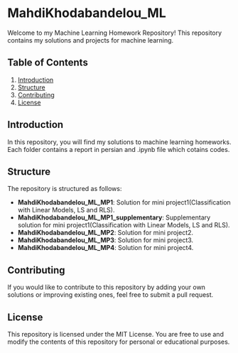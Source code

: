 # MahdiKhodabandelou_ML
Welcome to my Machine Learning Homework Repository! This repository contains my solutions and projects for machine learning.

## Table of Contents

1. [Introduction](#introduction)
2. [Structure](#structure)
3. [Contributing](#contributing)
4. [License](#license)

## Introduction

In this repository, you will find my solutions to machine learning homeworks. Each folder contains a report in persian and .ipynb file which cotains codes.

## Structure

The repository is structured as follows:

- **MahdiKhodabandelou_ML_MP1**: Solution for mini project1(Classification with Linear Models, LS and RLS).
- **MahdiKhodabandelou_ML_MP1_supplementary**: Supplementary solution for mini project1(Classification with Linear Models, LS and RLS).
- **MahdiKhodabandelou_ML_MP2**: Solution for mini project2.
- **MahdiKhodabandelou_ML_MP3**: Solution for mini project3.
- **MahdiKhodabandelou_ML_MP4**: Solution for mini project4.
 


## Contributing
If you would like to contribute to this repository by adding your own solutions or improving existing ones, feel free to submit a pull request.

## License
This repository is licensed under the MIT License. You are free to use and modify the contents of this repository for personal or educational purposes.
